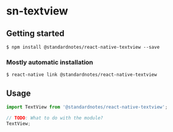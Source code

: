 # sn-textview

## Getting started

`$ npm install @standardnotes/react-native-textview --save`

### Mostly automatic installation

`$ react-native link @standardnotes/react-native-textview`

## Usage
```javascript
import TextView from '@standardnotes/react-native-textview';

// TODO: What to do with the module?
TextView;
```

